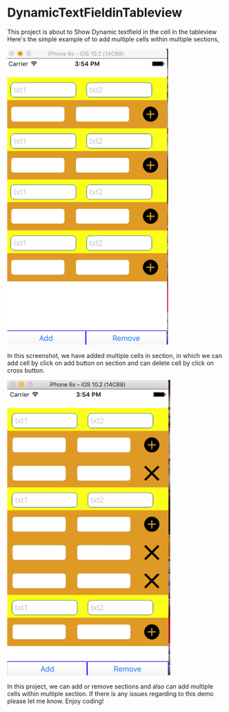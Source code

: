 # DynamicTextFieldinTableview
This project is about to Show Dynamic textfield in the cell in the tableview
Here's the simple example of to add multiple cells within multiple sections,

![DynamicTextFieldinTableview palette](https://github.com/JaisinghSisodia/DynamicTextFieldinTableview/blob/master/Screen%20Shot%202017-08-01%20at%203.54.09%20PM.png)


In this screenshot, we have added multiple cells in section, in which we can add cell by click on add button on section and can delete cell by click on cross button.


![DynamicTextFieldinTableview palette](https://github.com/JaisinghSisodia/DynamicTextFieldinTableview/blob/master/Screen%20Shot%202017-08-01%20at%203.54.30%20PM.png)


In this project, we can add or remove sections and also can add multiple cells within multiple section.
If there is any issues regarding to this demo please let me know.
Enjoy coding!
